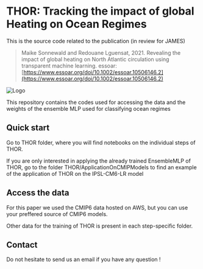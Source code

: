 
# THOR: Tracking the impact of global Heating on Ocean Regimes

This is the source code related to the publication (in review for JAMES)
> Maike Sonnewald and Redouane Lguensat, 2021.
> Revealing the impact of global heating on North Atlantic circulation using transparent machine learning.
> essoar: [https://www.essoar.org/doi/10.1002/essoar.10506146.2](https://www.essoar.org/doi/10.1002/essoar.10506146.2)

![Logo](https://github.com/maikejulie/DNN4Cli/blob/main/figures/sketch.png?raw=true)

This repository contains the codes used for accessing the data and the weights of the ensemble MLP used for classifying ocean regimes

## Quick start

Go to THOR folder, where you will find notebooks on the individual steps of THOR. 

If you are only interested in applying the already trained EnsembleMLP of THOR, go to the folder THOR/ApplicationOnCMIPModels to find an example of the application of THOR on the IPSL-CM6-LR model

## Access the data

For this paper we used the CMIP6 data hosted on AWS, but you can use your preffered source of CMIP6 models.

Other data for the training of THOR is present in each step-specific folder.

## Contact

Do not hesitate to send us an email if you have any question !

